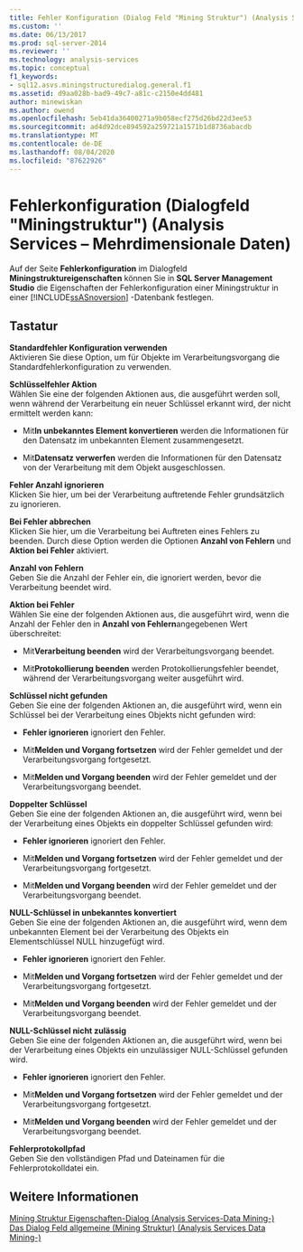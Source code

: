 ```yaml
---
title: Fehler Konfiguration (Dialog Feld "Mining Struktur") (Analysis Services-Mehrdimensionale Daten) | Microsoft-Dokumentation
ms.custom: ''
ms.date: 06/13/2017
ms.prod: sql-server-2014
ms.reviewer: ''
ms.technology: analysis-services
ms.topic: conceptual
f1_keywords:
- sql12.asvs.miningstructuredialog.general.f1
ms.assetid: d9aa028b-bad9-49c7-a81c-c2150e4dd481
author: minewiskan
ms.author: owend
ms.openlocfilehash: 5eb41da36400271a9b058ecf275d26bd22d3ee53
ms.sourcegitcommit: ad4d92dce894592a259721a1571b1d8736abacdb
ms.translationtype: MT
ms.contentlocale: de-DE
ms.lasthandoff: 08/04/2020
ms.locfileid: "87622926"
---
```

# <a name="error-configuration-mining-structure-dialog-box-analysis-services---multidimensional-data"></a>Fehlerkonfiguration (Dialogfeld "Miningstruktur") (Analysis Services &ndash; Mehrdimensionale Daten)
  Auf der Seite **Fehlerkonfiguration** im Dialogfeld **Miningstruktureigenschaften** können Sie in **SQL Server Management Studio** die Eigenschaften der Fehlerkonfiguration einer Miningstruktur in einer [!INCLUDE[ssASnoversion](../includes/ssasnoversion-md.md)] -Datenbank festlegen.  
  
## <a name="options"></a>Tastatur  
 **Standardfehler Konfiguration verwenden**  
 Aktivieren Sie diese Option, um für Objekte im Verarbeitungsvorgang die Standardfehlerkonfiguration zu verwenden.  
  
 **Schlüsselfehler Aktion**  
 Wählen Sie eine der folgenden Aktionen aus, die ausgeführt werden soll, wenn während der Verarbeitung ein neuer Schlüssel erkannt wird, der nicht ermittelt werden kann:  
  
-   Mit**In unbekanntes Element konvertieren** werden die Informationen für den Datensatz im unbekannten Element zusammengesetzt.  
  
-   Mit**Datensatz verwerfen** werden die Informationen für den Datensatz von der Verarbeitung mit dem Objekt ausgeschlossen.  
  
 **Fehler Anzahl ignorieren**  
 Klicken Sie hier, um bei der Verarbeitung auftretende Fehler grundsätzlich zu ignorieren.  
  
 **Bei Fehler abbrechen**  
 Klicken Sie hier, um die Verarbeitung bei Auftreten eines Fehlers zu beenden. Durch diese Option werden die Optionen **Anzahl von Fehlern** und **Aktion bei Fehler** aktiviert.  
  
 **Anzahl von Fehlern**  
 Geben Sie die Anzahl der Fehler ein, die ignoriert werden, bevor die Verarbeitung beendet wird.  
  
 **Aktion bei Fehler**  
 Wählen Sie eine der folgenden Aktionen aus, die ausgeführt wird, wenn die Anzahl der Fehler den in **Anzahl von Fehlern**angegebenen Wert überschreitet:  
  
-   Mit**Verarbeitung beenden** wird der Verarbeitungsvorgang beendet.  
  
-   Mit**Protokollierung beenden** werden Protokollierungsfehler beendet, während der Verarbeitungsvorgang weiter ausgeführt wird.  
  
 **Schlüssel nicht gefunden**  
 Geben Sie eine der folgenden Aktionen an, die ausgeführt wird, wenn ein Schlüssel bei der Verarbeitung eines Objekts nicht gefunden wird:  
  
-   **Fehler ignorieren** ignoriert den Fehler.  
  
-   Mit**Melden und Vorgang fortsetzen** wird der Fehler gemeldet und der Verarbeitungsvorgang fortgesetzt.  
  
-   Mit**Melden und Vorgang beenden** wird der Fehler gemeldet und der Verarbeitungsvorgang beendet.  
  
 **Doppelter Schlüssel**  
 Geben Sie eine der folgenden Aktionen an, die ausgeführt wird, wenn bei der Verarbeitung eines Objekts ein doppelter Schlüssel gefunden wird:  
  
-   **Fehler ignorieren** ignoriert den Fehler.  
  
-   Mit**Melden und Vorgang fortsetzen** wird der Fehler gemeldet und der Verarbeitungsvorgang fortgesetzt.  
  
-   Mit**Melden und Vorgang beenden** wird der Fehler gemeldet und der Verarbeitungsvorgang beendet.  
  
 **NULL-Schlüssel in unbekanntes konvertiert**  
 Geben Sie eine der folgenden Aktionen an, die ausgeführt wird, wenn dem unbekannten Element bei der Verarbeitung des Objekts ein Elementschlüssel NULL hinzugefügt wird.  
  
-   **Fehler ignorieren** ignoriert den Fehler.  
  
-   Mit**Melden und Vorgang fortsetzen** wird der Fehler gemeldet und der Verarbeitungsvorgang fortgesetzt.  
  
-   Mit**Melden und Vorgang beenden** wird der Fehler gemeldet und der Verarbeitungsvorgang beendet.  
  
 **NULL-Schlüssel nicht zulässig**  
 Geben Sie eine der folgenden Aktionen an, die ausgeführt wird, wenn bei der Verarbeitung eines Objekts ein unzulässiger NULL-Schlüssel gefunden wird.  
  
-   **Fehler ignorieren** ignoriert den Fehler.  
  
-   Mit**Melden und Vorgang fortsetzen** wird der Fehler gemeldet und der Verarbeitungsvorgang fortgesetzt.  
  
-   Mit**Melden und Vorgang beenden** wird der Fehler gemeldet und der Verarbeitungsvorgang beendet.  
  
 **Fehlerprotokollpfad**  
 Geben Sie den vollständigen Pfad und Dateinamen für die Fehlerprotokolldatei ein.  
  
## <a name="see-also"></a>Weitere Informationen  
 [Mining Struktur Eigenschaften-Dialog &#40;Analysis Services-Data Mining-&#41;](mining-structure-properties-dialog-analysis-services-data-mining.md)   
 [Das Dialog Feld allgemeine &#40;Mining Struktur&#41; &#40;Analysis Services Data Mining-&#41;](general-mining-structure-dialog-box-analysis-services-data-mining.md)  
  
  
